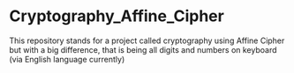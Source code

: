 # Cryptography_Affine_Cipher
This repository stands for a project called cryptography using Affine Cipher but with a big difference, that is being all digits and numbers on keyboard (via English language currently)
